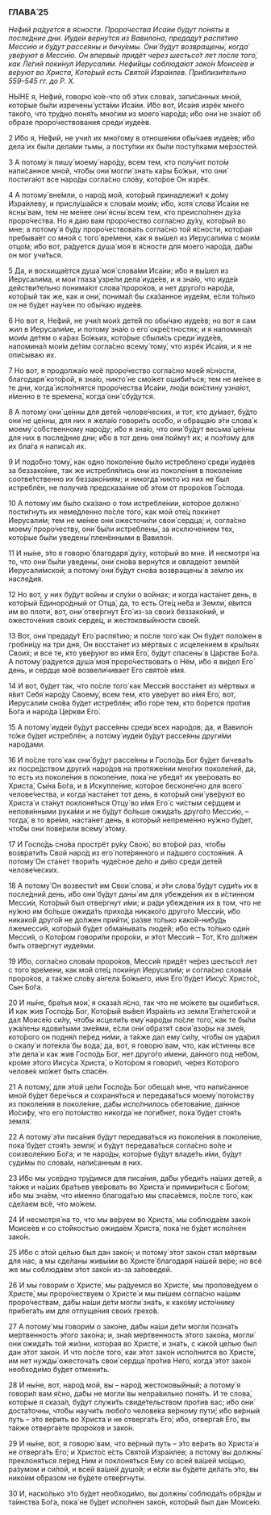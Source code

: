 ### ГЛАВА́ 25

_Не́фий ра́дуется в я́сности. Проро́чества Иса́ии бу́дут по́няты в после́дние дни. Иуде́и верну́тся из Вавило́на, предаду́т распя́тию Месси́ю и бу́дут рассе́яны и бичу́емы. Они́ бу́дут возвращены́, когда́ уве́руют в Месси́ю. Он впервы́е придёт че́рез шестьсо́т лет по́сле того́, как Ле́гий поки́нул Иерусали́м. Нефи́йцы соблюда́ют зако́н Моисе́ев и ве́руют во Христа́, Кото́рый есть Свято́й Изра́илев. Приблизи́тельно 559–545 гг. до Р. Х._

НЫ́НЕ я, Не́фий, говорю́ ко́е-что об э́тих слова́х, запи́санных мной, кото́рые бы́ли изречены́ уста́ми Иса́ии. И́бо вот, Иса́ия изрёк мно́го тако́го, что тру́дно поня́ть мно́гим из моего́ наро́да; и́бо они́ не зна́ют об о́бразе проро́чествования среди́ иуде́ев.

2 И́бо я, Не́фий, не учи́л их мно́гому в отноше́нии обы́чаев иуде́ев; и́бо дела́ их бы́ли дела́ми тьмы, а посту́пки их бы́ли посту́пками ме́рзостей.

3 А потому́ я пишу́ моему́ наро́ду, всем тем, кто полу́чит пото́м напи́санное мной, что́бы они́ могли́ знать ка́ры Бо́жьи, что они́ постига́ют все наро́ды согла́сно сло́ву, кото́рое Он изрёк.

4 А потому́ вне́мли, о наро́д мой, кото́рый принадлежи́т к до́му Изра́илеву, и прислу́шайся к слова́м мои́м; и́бо, хотя́ слова́ Иса́ии не ясны́ вам, тем не ме́нее они́ ясны́ всем тем, кто преиспо́лнен ду́ха проро́чества. Но я даю вам проро́чество согла́сно ду́ху, кото́рый во мне; а потому́ я бу́ду проро́чествовать согла́сно той я́сности, кото́рая пребыва́ет со мной с того́ вре́мени, как я вы́шел из Иерусали́ма с мои́м отцо́м; и́бо вот, ра́дуется душа́ моя́ в я́сности для моего́ наро́да, да́бы он мог учи́ться.

5 Да, и восхища́ется душа́ моя́ слова́ми Иса́ии; и́бо я вы́шел из Иерусали́ма, и мои́ глаза́ узре́ли дела́ иуде́ев, и я зна́ю, что иуде́и действи́тельно понима́ют слова́ проро́ков, и нет друго́го наро́да, кото́рый так же, как и они́, понима́л бы ска́занное иуде́ям, е́сли то́лько он не бу́дет нау́чен по обы́чаю иуде́ев.

6 Но вот я, Не́фий, не учи́л мои́х дете́й по обы́чаю иуде́ев; но вот я сам жил в Иерусали́ме, и потому́ зна́ю о его́ окре́стностях; и я напомина́л мои́м де́тям о ка́рах Бо́жьих, кото́рые сбыли́сь среди́ иуде́ев, напомина́л мои́м де́тям согла́сно всему́ тому́, что изрёк Иса́ия, и я не опи́сываю их.

7 Но вот, я продолжа́ю моё проро́чество согла́сно мое́й я́сности, благодаря́ кото́рой, я зна́ю, никто́ не смо́жет ошиби́ться; тем не ме́нее в те дни, когда́ испо́лнятся проро́чества Иса́ии, лю́ди вои́стину узна́ют, и́менно в те времена́, когда́ они́ сбу́дутся.

8 А потому́ они́ це́нны для дете́й челове́ческих, и тот, кто ду́мает, бу́дто они́ не це́нны, для них я жела́ю говори́ть осо́бо, и обраща́ю э́ти слова́ к моему́ со́бственному наро́ду; и́бо я зна́ю, что они́ бу́дут весьма́ це́нны для них в после́дние дни; и́бо в тот день они́ пойму́т их; и поэ́тому для их бла́га я написа́л их.

9 И подо́бно тому́, как одно́ поколе́ние бы́ло истреблено́ среди́ иуде́ев за беззако́ние, так же истребля́лись они́ из поколе́ния в поколе́ние соотве́тственно их беззако́ниям; и никогда́ никто́ из них не́ был истреблён, не получи́в предсказа́ние об э́том от проро́ков Го́спода.

10 А потому́ им бы́ло ска́зано о том истребле́нии, кото́рое должно́ пости́гнуть их неме́дленно по́сле того́, как мой оте́ц поки́нет Иерусали́м; тем не ме́нее они́ ожесточи́ли свои́ сердца́; и, согла́сно моему́ проро́честву, они́ бы́ли истреблены́, за исключе́нием тех, кото́рые бы́ли уведены́ пленёнными в Вавило́н.

11 И ны́не, э́то я говорю́ благодаря́ ду́ху, кото́рый во мне. И несмотря́ на то, что они́ бы́ли уведены́, они́ сно́ва верну́тся и овладе́ют землёй Иерусали́мской; а потому́ они́ бу́дут сно́ва возвращены́ в зе́млю их насле́дия.

12 Но вот, у них бу́дут во́йны и слу́хи о во́йнах; и когда́ наста́нет день, в кото́рый Единоро́дный от Отца́, да, то есть Оте́ц не́ба и Земли́, я́вится им во плоти́, вот, они́ отве́ргнут Его́ из-за свои́х беззако́ний, и ожесточе́ния свои́х серде́ц, и жестоковы́йности свое́й.

13 Вот, они́ предаду́т Его́ распя́тию; и по́сле того́ как Он бу́дет поло́жен в гробни́цу на три дня, Он восста́нет из мёртвых с исцеле́нием в кры́льях Свои́х; и все те, кто уве́руют во и́мя Его́, бу́дут спасены́ в Ца́рстве Бо́га. А потому́ ра́дуется душа́ моя́ проро́чествовать о Нём, и́бо я ви́дел Его́ день, и се́рдце моё возвели́чивает Его́ свято́е и́мя.

14 И вот, бу́дет так, что по́сле того́ как Месси́я восста́нет из мёртвых и я́вит Себя́ наро́ду Своему́, всем тем, кто уве́рует во и́мя Его́, вот, Иерусали́м сно́ва бу́дет истреблён; и́бо го́ре тем, кто бо́рется про́тив Бо́га и наро́да Це́ркви Его́.

15 А потому́ иуде́и бу́дут рассе́яны среди́ всех наро́дов; да, и Вавило́н то́же бу́дет истреблён; а потому́ иуде́и бу́дут рассе́яны други́ми наро́дами.

16 И по́сле того́ как они́ бу́дут рассе́яны и Госпо́дь Бог бу́дет бичева́ть их посре́дством други́х наро́дов на протяже́нии мно́гих поколе́ний, да, то есть из поколе́ния в поколе́ние, пока́ не убедя́т их уве́ровать во Христа́, Сы́на Бо́га, и в Искупле́ние, кото́рое бесконе́чно для всего́ челове́чества, и когда́ наста́нет тот день, в кото́рый они́ уве́руют во Христа́ и ста́нут поклоня́ться Отцу́ во и́мя Его́ с чи́стым се́рдцем и непови́нными рука́ми и не бу́дут бо́льше ожида́ть друго́го Месси́ю, – тогда́, в то вре́мя, наста́нет день, в кото́рый непреме́нно ну́жно бу́дет, что́бы они́ пове́рили всему́ э́тому.

17 И Госпо́дь сно́ва прострёт ру́ку Свою́, во вто́рой раз, что́бы возврати́ть Свой наро́д из его́ поте́рянного и па́дшего состоя́ния. А потому́ Он ста́нет твори́ть чуде́сное де́ло и ди́во среди́ дете́й челове́ческих.

18 А потому́ Он возвести́т им Свои́ слова́, и э́ти слова́ бу́дут суди́ть их в после́дний день, и́бо они́ бу́дут даны́ им для убежде́ния их в и́стинном Месси́и, Кото́рый был отве́ргнут и́ми; и ра́ди убежде́ния их в том, что не ну́жно им бо́льше ожида́ть прихо́да никако́го друго́го Месси́и, и́бо никако́й друго́й не до́лжен прийти́, ра́зве то́лько како́й-нибу́дь лжемесси́я, кото́рый бу́дет обма́нывать люде́й; и́бо есть то́лько оди́н Месси́я, о Кото́ром говори́ли проро́ки, и э́тот Месси́я – Тот, Кто до́лжен быть отве́ргнут иуде́ями.

19 И́бо, согла́сно слова́м проро́ков, Месси́я придёт че́рез шестьсо́т лет с того́ вре́мени, как мой оте́ц поки́нул Иерусали́м; и согла́сно слова́м проро́ков, а та́кже сло́ву а́нгела Бо́жьего, и́мя Его́ бу́дет Иису́с Христо́с, Сын Бо́га.

20 И ны́не, бра́тья мои́, я сказа́л я́сно, так что не мо́жете вы ошиби́ться. И как жив Госпо́дь Бог, Кото́рый вы́вел Изра́иль из земли́ Еги́петской и дал Моисе́ю си́лу, что́бы исцели́ть ему́ наро́ды по́сле того́, как те бы́ли ужа́лены ядови́тыми зме́ями, е́сли они́ обратя́т свои́ взо́ры на зме́я, кото́рого он подня́л пе́ред ни́ми, а та́кже дал ему́ си́лу, что́бы он уда́рил о скалу́ и потекла́ бы вода́; да, вот, я говорю́ вам, что, как и́стинны все э́ти дела́ и как жив Госпо́дь Бог, нет друго́го и́мени, да́нного под не́бом, кро́ме э́того Иису́са Христа́, о Кото́ром я говори́л, че́рез Кото́рого челове́к мо́жет быть спасён.

21 А потому́, для э́той це́ли Госпо́дь Бог обеща́л мне, что напи́санное мной бу́дет бере́чься и сохраня́ться и передава́ться моему́ пото́мству из поколе́ния в поколе́ние, да́бы испо́лнилось обетова́ние, да́нное Ио́сифу, что его́ пото́мство никогда́ не поги́бнет, пока́ бу́дет стоя́ть земля́.

22 А потому́ э́ти писа́ния бу́дут передава́ться из поколе́ния в поколе́ние, пока́ бу́дет стоя́ть земля́; и бу́дут передава́ться согла́сно во́ле и соизволе́нию Бо́га; и те наро́ды, кото́рые бу́дут владе́ть и́ми, бу́дут суди́мы по слова́м, напи́санным в них.

23 И́бо мы усе́рдно тру́димся для писа́ния, да́бы убеди́ть на́ших дете́й, а та́кже и на́ших бра́тьев уве́ровать во Христа́ и примири́ться с Бо́гом; и́бо мы зна́ем, что и́менно благода́тью мы спаса́емся, по́сле того́, как сде́лаем всё, что мо́жем.

24 И несмотря́ на то, что мы ве́руем во Христа́, мы соблюда́ем зако́н Моисе́ев и со сто́йкостью ожида́ем Христа́, пока́ не бу́дет испо́лнен зако́н.

25 И́бо с э́той це́лью был дан зако́н; и потому́ э́тот зако́н стал мёртвым для нас, а мы сде́ланы живы́ми во Христе́ благодаря́ на́шей ве́ре; но всё же мы соблюда́ем э́тот зако́н из-за за́поведей.

26 И мы говори́м о Христе́, мы ра́дуемся во Христе́, мы пропове́дуем о Христе́, мы проро́чествуем о Христе́ и мы пи́шем согла́сно на́шим проро́чествам, да́бы на́ши де́ти могли́ зна́ть, к како́му исто́чнику прибега́ть им для отпуще́ния свои́х грехо́в.

27 А потому́ мы говори́м о зако́не, да́бы на́ши де́ти могли́ позна́ть ме́ртвенность э́того зако́на; и, зна́я ме́ртвенность э́того зако́на, могли́ они́ ожида́ть той жи́зни, кото́рая во Христе́, и зна́ть, с како́й це́лью был дан э́тот зако́н. И что по́сле того́, как э́тот зако́н испо́лнится во Христе́, им нет нужды́ ожесточа́ть свои́ сердца́ про́тив Него́, когда́ э́тот зако́н необходи́мо бу́дет отмени́ть.

28 И ны́не, вот, наро́д мой, вы – наро́д жестоковы́йный; а потому́ я говори́л вам я́сно, да́бы не могли́ вы непра́вильно поня́ть. И те слова́, кото́рые я сказа́л, бу́дут служи́ть свиде́тельством про́тив вас; и́бо они́ доста́точны, что́бы научи́ть любо́го челове́ка ве́рному пути́; и́бо ве́рный путь – э́то ве́рить во Христа́ и не отверга́ть Его́; и́бо, отверга́я Его́, вы та́кже отверга́ете проро́ков и зако́н.

29 И ны́не, вот, я говорю́ вам, что ве́рный путь – э́то ве́рить во Христа́ и не отверга́ть Его́; и Христо́с е́сть Свято́й Изра́илев; а потому́ вы должны́ преклоня́ться пе́ред Ним и поклоня́ться Ему́ со всей ва́шей мо́щью, ра́зумом и си́лой, и всей ва́шей душо́й; и е́сли вы бу́дете де́лать э́то, вы нико́им о́бразом не бу́дете отве́ргнуты.

30 И, наско́лько э́то бу́дет необходи́мо, вы должны́ соблюда́ть обря́ды и та́инства Бо́га, пока́ не бу́дет испо́лнен зако́н, кото́рый был дан Моисе́ю.
